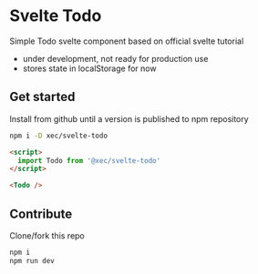 # Svelte Todo

Simple Todo svelte component based on official svelte tutorial

* under development, not ready for production use
* stores state in localStorage for now

## Get started

Install from github until a version is published to npm repository

```bash
npm i -D xec/svelte-todo
```

```html
<script>
  import Todo from '@xec/svelte-todo'
</script>

<Todo />
```

## Contribute

Clone/fork this repo

```bash
npm i
npm run dev
```
